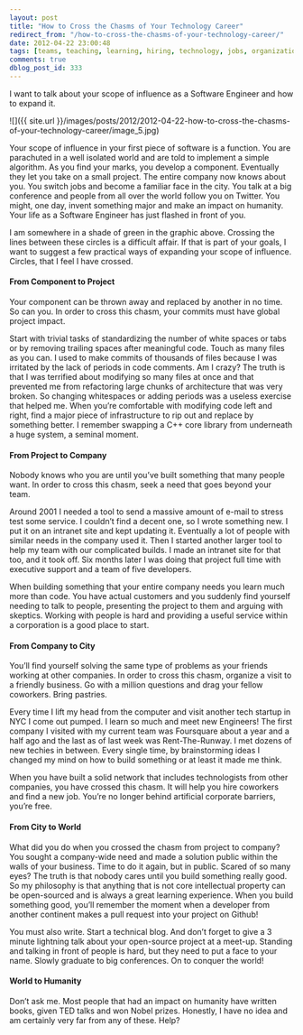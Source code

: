 ```yaml
---
layout: post
title: "How to Cross the Chasms of Your Technology Career"
redirect_from: "/how-to-cross-the-chasms-of-your-technology-career/"
date: 2012-04-22 23:00:48
tags: [teams, teaching, learning, hiring, technology, jobs, organizations, people, me me]
comments: true
dblog_post_id: 333
---
```

I want to talk about your scope of influence as a Software Engineer and how to expand it.

![]({{ site.url }}/images/posts/2012/2012-04-22-how-to-cross-the-chasms-of-your-technology-career/image_5.jpg)

Your scope of influence in your first piece of software is a function. You are parachuted in a well isolated world and are told to implement a simple algorithm. As you find your marks, you develop a component. Eventually they let you take on a small project. The entire company now knows about you. You switch jobs and become a familiar face in the city. You talk at a big conference and people from all over the world follow you on Twitter. You might, one day, invent something major and make an impact on humanity. Your life as a Software Engineer has just flashed in front of you.

I am somewhere in a shade of green in the graphic above. Crossing the lines between these circles is a difficult affair. If that is part of your goals, I want to suggest a few practical ways of expanding your scope of influence. Circles, that I feel I have crossed.

#### From Component to Project

Your component can be thrown away and replaced by another in no time. So can you. In order to cross this chasm, your commits must have global project impact.

Start with trivial tasks of standardizing the number of white spaces or tabs or by removing trailing spaces after meaningful code. Touch as many files as you can. I used to make commits of thousands of files because I was irritated by the lack of periods in code comments. Am I crazy? The truth is that I was terrified about modifying so many files at once and that prevented me from refactoring large chunks of architecture that was very broken. So changing whitespaces or adding periods was a useless exercise that helped me. When you’re comfortable with modifying code left and right, find a major piece of infrastructure to rip out and replace by something better. I remember swapping a C++ core library from underneath a huge system, a seminal moment.

#### From Project to Company

Nobody knows who you are until you’ve built something that many people want. In order to cross this chasm, seek a need that goes beyond your team.

Around 2001 I needed a tool to send a massive amount of e-mail to stress test some service. I couldn’t find a decent one, so I wrote something new. I put it on an intranet site and kept updating it. Eventually a lot of people with similar needs in the company used it. Then I  started another larger tool to help my team with our complicated builds. I made an intranet site for that too, and it took off. Six months later I was doing that project full time  with executive support and a team of five developers.

When building something that your entire company needs you learn much more than code. You have actual customers and you suddenly find yourself needing to talk to people, presenting the project to them and arguing with skeptics. Working with people is hard and providing a useful service within a corporation is a good place to start.

#### From Company to City

You’ll find yourself solving the same type of problems as your friends working at other companies. In order to cross this chasm, organize a visit to a friendly business. Go with a million questions and drag your fellow coworkers. Bring pastries.

Every time I lift my head from the computer and visit another tech startup in NYC I come out pumped. I learn so much and meet new Engineers! The first company I visited with my current team was Foursquare about a year and a half ago and the last as of last week was Rent-The-Runway. I met dozens of new techies in between. Every single time, by brainstorming ideas I changed my mind on how to build something or at least it made me think.

When you have built a solid network that includes technologists from other companies, you have crossed this chasm. It will help you hire coworkers and find a new job. You’re no longer behind artificial corporate barriers, you’re free.

#### From City to World

What did you do when you crossed the chasm from project to company? You sought a company-wide need and made a solution public within the walls of your business. Time to do it again, but in public. Scared of so many eyes? The truth is that nobody cares until you build something really good. So my philosophy is that anything that is not core intellectual property can be open-sourced and is always a great learning experience. When you build something good, you’ll remember the moment when a developer from another continent makes a pull request into your project on Github!

You must also write. Start a technical blog. And don’t forget to give a 3 minute lightning talk about your open-source project at a meet-up. Standing and talking in front of people is hard, but they need to put a face to your name. Slowly graduate to big conferences. On to conquer the world!

#### World to Humanity

Don’t ask me. Most people that had an impact on humanity have written books, given TED talks and won Nobel prizes. Honestly, I have no idea and am certainly very far from any of these. Help?

